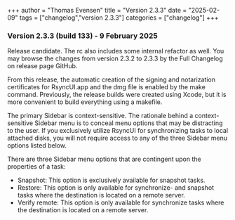 +++
author = "Thomas Evensen"
title = "Version 2.3.3"
date = "2025-02-09"
tags = ["changelog","version 2.3.3"]
categories = ["changelog"]
+++

### Version 2.3.3 (build 133) - 9 February 2025

Release candidate. The rc also includes some internal refactor as well. You may browse the changes from version 2.3.2 to 2.3.3 by the Full Changelog on release page GitHub.

From this release, the automatic creation of the signing and notarization certificates for RsyncUI.app and the dmg file is enabled by the make command. Previously, the release builds were created using Xcode, but it is more convenient to build everything using a makefile.

The primary Sidebar is context-sensitive. The rationale behind a context-sensitive Sidebar menu is to conceal menu options that may be distracting to the user. If you exclusively utilize RsyncUI for synchronizing tasks to local attached disks, you will not require access to any of the three Sidebar menu options listed below.

There are three Sidebar menu options that are contingent upon the properties of a task:

- Snapshot: This option is exclusively available for snapshot tasks.
- Restore: This option is only available for synchronize- and snapshot tasks where the destination is located on a remote server.
- Verify remote: This option is only available for synchronize tasks where the destination is located on a remote server.


